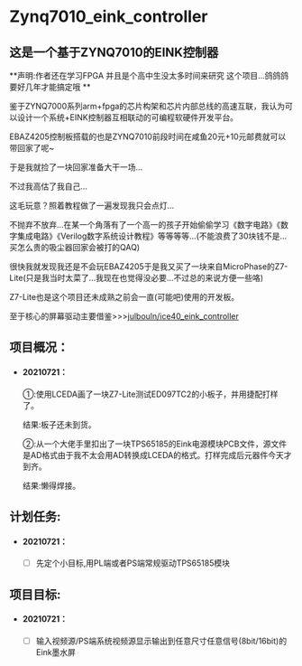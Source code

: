 # Zynq7010_eink_controller

## 这是一个基于ZYNQ7010的EINK控制器

**声明:作者还在学习FPGA 并且是个高中生没太多时间来研究 这个项目...鸽鸽鸽要好几年才能搞定哦 **

鉴于ZYNQ7000系列arm+fpga的芯片构架和芯片内部总线的高速互联，我认为可以设计一个系统+EINK控制器互相联动的可编程软硬件开发平台。

EBAZ4205控制板搭载的也是ZYNQ7010前段时间在咸鱼20元+10元邮费就可以带回家了呢~

于是我就捡了一块回家准备大干一场...

不过我高估了我自己...

这毛玩意？照着教程做了一遍发现我只会点灯...

不抛弃不放弃...在某一个角落有了一个高一的孩子开始偷偷学习《数字电路》《数字集成电路》《Verilog数字系统设计教程》等等等等...(不能浪费了30块钱不是...买怎么贵的吸尘器回家会被打的QAQ)

很快我就发现我还是不会玩EBAZ4205于是我又买了一块来自MicroPhase的Z7-Lite(只是我当时太菜了...我现在也觉得没必要...不过总的来说方便一些咯)

Z7-Lite也是这个项目还未成熟之前会一直(可能吧)使用的开发板。

至于核心的屏幕驱动主要借鉴>>>[julbouln/ice40_eink_controller](https://github.com/julbouln/ice40_eink_controller)
## 项目概况：

- #### 20210721：

  ①:使用LCEDA画了一块Z7-Lite测试ED097TC2的小板子，并用捷配打样了。

  结果:板子还未到货。

  ②:从一个大佬手里扣出了一块TPS65185的Eink电源模块PCB文件，源文件是AD格式由于我不太会用AD转换成LCEDA的格式。打样完成后元器件今天才到齐。

  结果:懒得焊接。

## 计划任务:

- #### 20210721：

  - [ ] 先定个小目标,用PL端或者PS端常规驱动TPS65185模块

## 项目目标:

- #### 20210721：

  - [ ] 输入视频源/PS端系统视频源显示输出到任意尺寸任意信号(8bit/16bit)的Eink墨水屏



